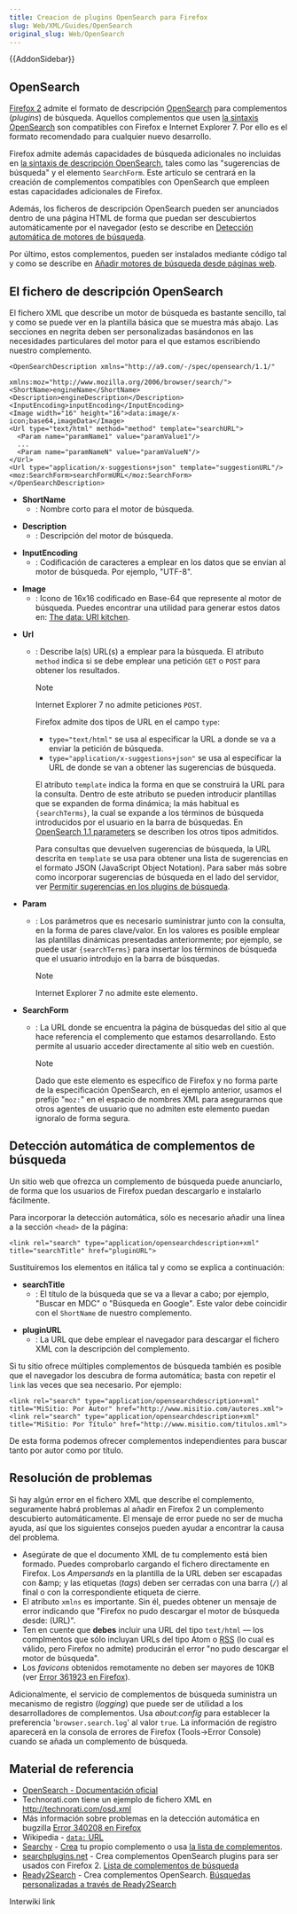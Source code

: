 ```yaml
---
title: Creacion de plugins OpenSearch para Firefox
slug: Web/XML/Guides/OpenSearch
original_slug: Web/OpenSearch
---
```


{{AddonSidebar}}

## OpenSearch

[Firefox 2](/es/Firefox_2) admite el formato de descripción [OpenSearch](http://opensearch.org/) para complementos (_plugins_) de búsqueda. Aquellos complementos que usen [la sintaxis OpenSearch](https://www.opensearch.org/Specifications/OpenSearch/1.1#OpenSearch_description_document) son compatibles con Firefox e Internet Explorer 7. Por ello es el formato recomendado para cualquier nuevo desarrollo.

Firefox admite además capacidades de búsqueda adicionales no incluidas en [la sintaxis de descripción OpenSearch](https://www.opensearch.org/Specifications/OpenSearch/1.1#OpenSearch_description_document), tales como las "sugerencias de búsqueda" y el elemento `SearchForm`. Este artículo se centrará en la creación de complementos compatibles con OpenSearch que empleen estas capacidades adicionales de Firefox.

Además, los ficheros de descripción OpenSearch pueden ser anunciados dentro de una página HTML de forma que puedan ser descubiertos automáticamente por el navegador (esto se describe en [Detección automática de motores de búsqueda](#autodiscovery_of_search_plugins).

Por último, estos complementos, pueden ser instalados mediante código tal y como se describe en [Añadir motores de búsqueda desde páginas web](/es/A%c3%b1adir_motores_de_b%c3%basqueda_desde_p%c3%a1ginas_web).

## El fichero de descripción OpenSearch

El fichero XML que describe un motor de búsqueda es bastante sencillo, tal y como se puede ver en la plantilla básica que se muestra más abajo. Las secciones en negrita deben ser personalizadas basándonos en las necesidades particulares del motor para el que estamos escribiendo nuestro complemento.

```
<OpenSearchDescription xmlns="http://a9.com/-/spec/opensearch/1.1/"
                       xmlns:moz="http://www.mozilla.org/2006/browser/search/">
<ShortName>engineName</ShortName>
<Description>engineDescription</Description>
<InputEncoding>inputEncoding</InputEncoding>
<Image width="16" height="16">data:image/x-icon;base64,imageData</Image>
<Url type="text/html" method="method" template="searchURL">
  <Param name="paramName1" value="paramValue1"/>
  ...
  <Param name="paramNameN" value="paramValueN"/>
</Url>
<Url type="application/x-suggestions+json" template="suggestionURL"/>
<moz:SearchForm>searchFormURL</moz:SearchForm>
</OpenSearchDescription>
```

- **ShortName**
  - : Nombre corto para el motor de búsqueda.

<!---->

- **Description**
  - : Descripción del motor de búsqueda.

<!---->

- **InputEncoding**
  - : Codificación de caracteres a emplear en los datos que se envían al motor de búsqueda. Por ejemplo, "UTF-8".

<!---->

- **Image**
  - : Icono de 16x16 codificado en Base-64 que represente al motor de búsqueda. Puedes encontrar una utilidad para generar estos datos en: [The data: URI kitchen](https://software.hixie.ch/utilities/cgi/data/data).

<!---->

- **Url**
  - : Describe la(s) URL(s) a emplear para la búsqueda. El atributo `method` indica si se debe emplear una petición `GET` o `POST` para obtener los resultados.

    > [!NOTE]
    > Internet Explorer 7 no admite peticiones `POST`.

    Firefox admite dos tipos de URL en el campo `type`:
    - `type="text/html"` se usa al especificar la URL a donde se va a enviar la petición de búsqueda.
    - `type="application/x-suggestions+json"` se usa al especificar la URL de donde se van a obtener las sugerencias de búsqueda.

    El atributo `template` indica la forma en que se construirá la URL para la consulta. Dentro de este atributo se pueden introducir plantillas que se expanden de forma dinámica; la más habitual es `{searchTerms}`, la cual se expande a los términos de búsqueda introducidos por el usuario en la barra de búsquedas. En [OpenSearch 1.1 parameters](https://www.opensearch.org/Specifications/OpenSearch/1.1/Draft_3#OpenSearch_1.1_parameters) se describen los otros tipos admitidos.

    Para consultas que devuelven sugerencias de búsqueda, la URL descrita en `template` se usa para obtener una lista de sugerencias en el formato JSON (JavaScript Object Notation). Para saber más sobre como incorporar sugerencias de búsqueda en el lado del servidor, ver [Permitir sugerencias en los plugins de búsqueda](/es/Permitir_sugerencias_en_los_plugins_de_b%c3%basqueda).

<!---->

- **Param**
  - : Los parámetros que es necesario suministrar junto con la consulta, en la forma de pares clave/valor. En los valores es posible emplear las plantillas dinámicas presentadas anteriormente; por ejemplo, se puede usar `{searchTerms}` para insertar los términos de búsqueda que el usuario introdujo en la barra de búsquedas.

    > [!NOTE]
    > Internet Explorer 7 no admite este elemento.

- **SearchForm**
  - : La URL donde se encuentra la página de búsquedas del sitio al que hace referencia el complemento que estamos desarrollando. Esto permite al usuario acceder directamente al sitio web en cuestión.

    > [!NOTE]
    > Dado que este elemento es específico de Firefox y no forma parte de la especificación OpenSearch, en el ejemplo anterior, usamos el prefijo "`moz:`" en el espacio de nombres XML para asegurarnos que otros agentes de usuario que no admiten este elemento puedan ignoralo de forma segura.

## Detección automática de complementos de búsqueda

Un sitio web que ofrezca un complemento de búsqueda puede anunciarlo, de forma que los usuarios de Firefox puedan descargarlo e instalarlo fácilmente.

Para incorporar la detección automática, sólo es necesario añadir una línea a la sección `<head>` de la página:

```
<link rel="search" type="application/opensearchdescription+xml" title="searchTitle" href="pluginURL">
```

Sustituiremos los elementos en itálica tal y como se explica a continuación:

- **searchTitle**
  - : El título de la búsqueda que se va a llevar a cabo; por ejemplo, "Buscar en MDC" o "Búsqueda en Google". Este valor debe coincidir con el `ShortName` de nuestro complemento.

<!---->

- **pluginURL**
  - : La URL que debe emplear el navegador para descargar el fichero XML con la descripción del complemento.

Si tu sitio ofrece múltiples complementos de búsqueda también es posible que el navegador los descubra de forma automática; basta con repetir el `link` las veces que sea necesario. Por ejemplo:

```
<link rel="search" type="application/opensearchdescription+xml" title="MiSitio: Por Autor" href="http://www.misitio.com/autores.xml">
<link rel="search" type="application/opensearchdescription+xml" title="MiSitio: Por Título" href="http://www.misitio.com/titulos.xml">
```

De esta forma podemos ofrecer complementos independientes para buscar tanto por autor como por título.

## Resolución de problemas

Si hay algún error en el fichero XML que describe el complemento, seguramente habrá problemas al añadir en Firefox 2 un complemento descubierto automáticamente. El mensaje de error puede no ser de mucha ayuda, así que los siguientes consejos pueden ayudar a encontrar la causa del problema.

- Asegúrate de que el documento XML de tu complemento está bien formado. Puedes comprobarlo cargando el fichero directamente en Firefox. Los _Ampersands_ en la plantilla de la URL deben ser escapadas con \&amp; y las etiquetas (_tags_) deben ser cerradas con una barra (`/`) al final o con la correspondiente etiqueta de cierre.
- El atributo `xmlns` es importante. Sin él, puedes obtener un mensaje de error indicando que "Firefox no pudo descargar el motor de búsqueda desde: (URL)".
- Ten en cuente que **debes** incluir una URL del tipo `text/html` — los complmentos que sólo incluyan URLs del tipo Atom o [RSS](/es/RSS) (lo cual es válido, pero Firefox no admite) producirán el error "no pudo descargar el motor de búsqueda".
- Los _favicons_ obtenidos remotamente no deben ser mayores de 10KB (ver [Error 361923 en Firefox](https://bugzil.la/361923)).

Adicionalmente, el servicio de complementos de búsqueda suministra un mecanismo de registro (_logging_) que puede ser de utilidad a los desarrolladores de complementos. Usa _about:config_ para establecer la preferencia '`browser.search.log`' al valor `true`. La información de registro aparecerá en la consola de errores de Firefox (Tools->Error Console) cuando se añada un complemento de búsqueda.

## Material de referencia

- [OpenSearch - Documentación oficial](http://opensearch.org/)
- Technorati.com tiene un ejemplo de fichero XML en <http://technorati.com/osd.xml>
- Más información sobre problemas en la detección automática en bugzilla [Error 340208 en Firefox](https://bugzil.la/340208)
- Wikipedia - [`data:` URL](http://es.wikipedia.org/wiki/Data:_URL)
- [Searchy](http://searchy.protecus.de/) - [Crea](http://searchy.protecus.de/en/add2.php) tu propio complemento o usa [la lista de complementos](http://searchy.protecus.de/en/searchbox-add-ons.php).
- [searchplugins.net](http://www.searchplugins.net) - Crea complementos OpenSearch plugins para ser usados con Firefox 2. [Lista de complementos de búsqueda](http://www.searchplugins.net/pluginlist.aspx)
- [Ready2Search](https://ready.to/search/en/) - Crea complementos OpenSearch. [Búsquedas personalizadas a través de Ready2Search](https://ready.to/search/make/en_make_plugin.htm)

Interwiki link
